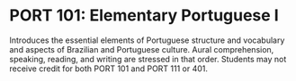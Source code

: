 # PORT 101: Elementary Portuguese I

Introduces the essential elements of Portuguese structure and vocabulary and aspects of Brazilian and Portuguese culture. Aural comprehension, speaking, reading, and writing are stressed in that order. Students may not receive credit for both PORT 101 and PORT 111 or 401.